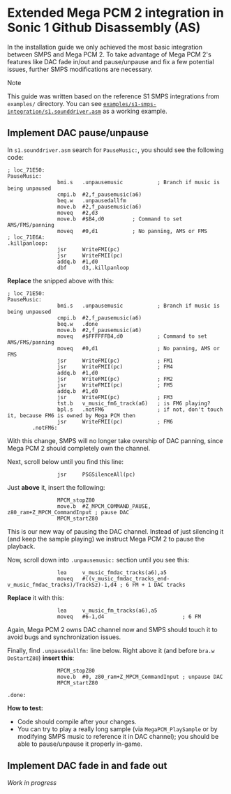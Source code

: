
# Extended Mega PCM 2 integration in Sonic 1 Github Disassembly (AS)

In the installation guide we only achieved the most basic integration between SMPS and Mega PCM 2. To take advantage of Mega PCM 2's features like DAC fade in/out and pause/unpause and fix a few potential issues, further SMPS modifications are necessary.

> [!NOTE]
> 
> This guide was written based on the reference S1 SMPS integrations from `examples/` directory. You can see [`examples/s1-smps-integration/s1.sounddriver.asm`](../../examples/s1-smps-integration/s1.sounddriver.asm) as a working example.

## Implement DAC pause/unpause

In `s1.sounddriver.asm` search for `PauseMusic:`, you should see the following code:

```m68k
; loc_71E50:
PauseMusic:
                bmi.s   .unpausemusic           ; Branch if music is being unpaused
                cmpi.b  #2,f_pausemusic(a6)
                beq.w   .unpausedallfm
                move.b  #2,f_pausemusic(a6)
                moveq   #2,d3
                move.b  #$B4,d0         ; Command to set AMS/FMS/panning
                moveq   #0,d1           ; No panning, AMS or FMS
; loc_71E6A:
.killpanloop:
                jsr     WriteFMI(pc)
                jsr     WriteFMII(pc)
                addq.b  #1,d0
                dbf     d3,.killpanloop
```

**Replace** the snipped above with this:

```m68k
; loc_71E50:
PauseMusic:
                bmi.s   .unpausemusic           ; Branch if music is being unpaused
                cmpi.b  #2,f_pausemusic(a6)
                beq.w   .done
                move.b  #2,f_pausemusic(a6)
                moveq   #$FFFFFFB4,d0           ; Command to set AMS/FMS/panning
                moveq   #0,d1                   ; No panning, AMS or FMS
                jsr     WriteFMI(pc)            ; FM1
                jsr     WriteFMII(pc)           ; FM4
                addq.b  #1,d0
                jsr     WriteFMI(pc)            ; FM2
                jsr     WriteFMII(pc)           ; FM5
                addq.b  #1,d0
                jsr     WriteFMI(pc)            ; FM3
                tst.b   v_music_fm6_track(a6)   ; is FM6 playing?
                bpl.s   .notFM6                 ; if not, don't touch it, because FM6 is owned by Mega PCM then
                jsr     WriteFMII(pc)           ; FM6
        .notFM6:
```

With this change, SMPS will no longer take overship of DAC panning, since Mega PCM 2 should completely own the channel.

Next, scroll below until you find this line:

```m68k
                jsr     PSGSilenceAll(pc)
```

Just **above** it, insert the following:

```m68k
                MPCM_stopZ80
                move.b  #Z_MPCM_COMMAND_PAUSE, z80_ram+Z_MPCM_CommandInput ; pause DAC
                MPCM_startZ80
```

This is our new way of pausing the DAC channel. Instead of just silencing it (and keep the sample playing) we instruct Mega PCM 2 to pause the playback.

Now, scroll down into `.unpausemusic:` section until you see this:

```m68k
                lea     v_music_fmdac_tracks(a6),a5
                moveq   #((v_music_fmdac_tracks_end-v_music_fmdac_tracks)/TrackSz)-1,d4 ; 6 FM + 1 DAC tracks
```

**Replace** it with this:

```m68k
                lea     v_music_fm_tracks(a6),a5
                moveq   #6-1,d4                         ; 6 FM
```

Again, Mega PCM 2 owns DAC channel now and SMPS should touch it to avoid bugs and synchronization issues.

Finally, find `.unpausedallfm:` line below. Right above it (and before `bra.w   DoStartZ80`) **insert this**:

```m68k
                MPCM_stopZ80
                move.b  #0, z80_ram+Z_MPCM_CommandInput ; unpause DAC
                MPCM_startZ80

.done:
```

**How to test:**

- Code should compile after your changes.
- You can try to play a really long sample (via `MegaPCM_PlaySample` or by modifying SMPS music to reference it in DAC channel); you should be able to pause/unpause it properly in-game.

## Implement DAC fade in and fade out

_Work in progress_
